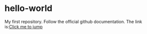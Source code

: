 # hello-world
My first repository.
Follow the official github documentation.
The link is:[Click me to jump](https://docs.github.com/zh/get-started/quickstart/hello-world)
